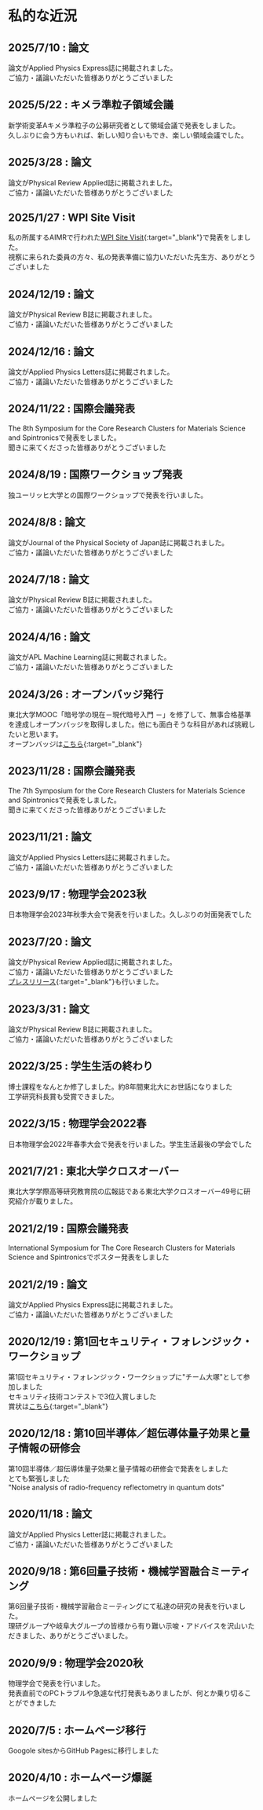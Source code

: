 # 私的な近況

## 2025/7/10 : 論文
論文がApplied Physics Express誌に掲載されました。<br>
ご協力・議論いただいた皆様ありがとうございました<br>

## 2025/5/22 : キメラ準粒子領域会議
新学術変革Aキメラ準粒子の公募研究者として領域会議で発表をしました。<br>
久しぶりに会う方もいれば、新しい知り合いもでき、楽しい領域会議でした。<br>

## 2025/3/28 : 論文
論文がPhysical Review Applied誌に掲載されました。<br>
ご協力・議論いただいた皆様ありがとうございました<br>

## 2025/1/27 : WPI Site Visit
私の所属するAIMRで行われた[WPI Site Visit](./WPI_Site_Visit.png){:target="_blank"}で発表をしました。<br>
視察に来られた委員の方々、私の発表準備に協力いただいた先生方、ありがとうございました<br>

## 2024/12/19 : 論文
論文がPhysical Review B誌に掲載されました。<br>
ご協力・議論いただいた皆様ありがとうございました<br>

## 2024/12/16 : 論文
論文がApplied Physics Letters誌に掲載されました。<br>
ご協力・議論いただいた皆様ありがとうございました<br>

## 2024/11/22 : 国際会議発表
The 8th Symposium for the Core Research Clusters for Materials Science and Spintronicsで発表をしました。<br>
聞きに来てくださった皆様ありがとうございました<br>

## 2024/8/19 : 国際ワークショップ発表
独ユーリッヒ大学との国際ワークショップで発表を行いました。<br>

## 2024/8/8 : 論文
論文がJournal of the Physical Society of Japan誌に掲載されました。<br>
ご協力・議論いただいた皆様ありがとうございました<br>

## 2024/7/18 : 論文
論文がPhysical Review B誌に掲載されました。<br>
ご協力・議論いただいた皆様ありがとうございました<br>

## 2024/4/16 : 論文
論文がAPL Machine Learning誌に掲載されました。<br>
ご協力・議論いただいた皆様ありがとうございました<br>

## 2024/3/26 : オープンバッジ発行
東北大学MOOC「暗号学の現在－現代暗号入門 －」を修了して、無事合格基準を達成しオープンバッジを取得しました。他にも面白そうな科目があれば挑戦したいと思います。<br>
オープンバッジは[こちら](https://www.openbadge-global.com/api/v1.0/openBadge/v2/Wallet/Public/GetAssertionShare/MmdoZUg5UkxyTnA3VWpINjlxRm85UT09){:target="_blank"}<br>

## 2023/11/28 : 国際会議発表
The 7th Symposium for the Core Research Clusters for Materials Science and Spintronicsで発表をしました。<br>
聞きに来てくださった皆様ありがとうございました<br>

## 2023/11/21 : 論文
論文がApplied Physics Letters誌に掲載されました。<br>
ご協力・議論いただいた皆様ありがとうございました<br>

## 2023/9/17 : 物理学会2023秋
日本物理学会2023年秋季大会で発表を行いました。久しぶりの対面発表でした<br>

## 2023/7/20 : 論文
論文がPhysical Review Applied誌に掲載されました。<br>
ご協力・議論いただいた皆様ありがとうございました<br>
[プレスリリース](./Johmen_PRAppl.pdf){:target="_blank"}も行いました。<br>

## 2023/3/31 : 論文
論文がPhysical Review B誌に掲載されました。<br>
ご協力・議論いただいた皆様ありがとうございました<br>


## 2022/3/25 : 学生生活の終わり
博士課程をなんとか修了しました。約8年間東北大にお世話になりました<br>
工学研究科長賞も受賞できました。

## 2022/3/15 : 物理学会2022春
日本物理学会2022年春季大会で発表を行いました。学生生活最後の学会でした<br>

## 2021/7/21 : 東北大学クロスオーバー
東北大学学際高等研究教育院の広報誌である東北大学クロスオーバー49号に研究紹介が載りました。<br>

## 2021/2/19 : 国際会議発表
International Symposium for The Core Research Clusters for Materials Science and Spintronicsでポスター発表をしました<br>

## 2021/2/19 : 論文
論文がApplied Physics Express誌に掲載されました。<br>
ご協力・議論いただいた皆様ありがとうございました<br>

## 2020/12/19 : 第1回セキュリティ・フォレンジック・ワークショップ
第1回セキュリティ・フォレンジック・ワークショップに"チーム大塚"として参加しました<br>
セキュリティ技術コンテストで3位入賞しました<br>
賞状は[こちら](./seccon.JPG){:target="_blank"}<br>

## 2020/12/18 : 第10回半導体／超伝導体量子効果と量子情報の研修会
第10回半導体／超伝導体量子効果と量子情報の研修会で発表をしました<br>
とても緊張しました<br>
"Noise analysis of radio-frequency reflectometry in quantum dots"<br>


## 2020/11/18 : 論文
論文がApplied Physics Letter誌に掲載されました。<br>
ご協力・議論いただいた皆様ありがとうございました<br>



## 2020/9/18 : 第6回量子技術・機械学習融合ミーティング
第6回量子技術・機械学習融合ミーティングにて私達の研究の発表を行いました。<br>
理研グループや岐阜大グループの皆様から有り難い示唆・アドバイスを沢山いただきました、ありがとうございました。<br>

## 2020/9/9 : 物理学会2020秋
物理学会で発表を行いました。<br>
発表直前でのPCトラブルや急遽な代打発表もありましたが、何とか乗り切ることができました<br>

## 2020/7/5 : ホームページ移行
Googole sitesからGitHub Pagesに移行しました<br>

## 2020/4/10 : ホームページ爆誕
ホームページを公開しました
